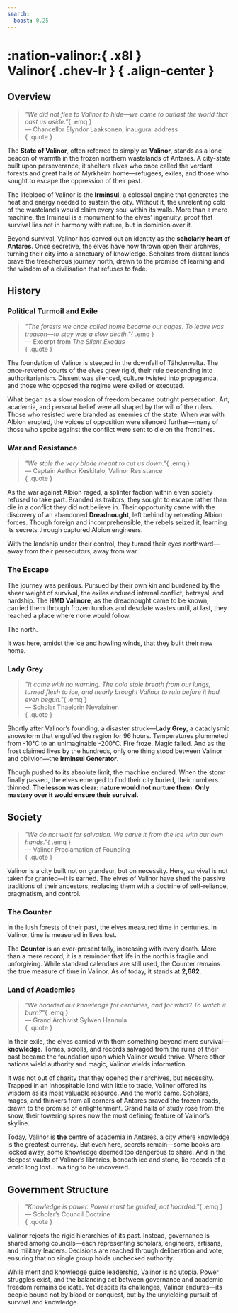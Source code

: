 ```yaml
---
search:
  boost: 0.25
---
```


# **:nation-valinor:**{ .x8l } <br> **Valinor**{ .chev-lr } { .align-center }

## Overview  

> *"We did not flee to Valinor to hide—we came to outlast the world that cast us aside."*{ .emq }  
— Chancellor Elyndor Laaksonen, inaugural address  
{ .quote }

The **State of Valinor**, often referred to simply as **Valinor**, stands as a lone beacon of warmth in the frozen northern wastelands of Antares. A city-state built upon perseverance, it shelters elves who once called the verdant forests and great halls of Myrkheim home—refugees, exiles, and those who sought to escape the oppression of their past.   

The lifeblood of Valinor is the **Irminsul**, a colossal engine that generates the heat and energy needed to sustain the city. Without it, the unrelenting cold of the wastelands would claim every soul within its walls. More than a mere machine, the Irminsul is a monument to the elves’ ingenuity, proof that survival lies not in harmony with nature, but in dominion over it.   

Beyond survival, Valinor has carved out an identity as the **scholarly heart of Antares**. Once secretive, the elves have now thrown open their archives, turning their city into a sanctuary of knowledge. Scholars from distant lands brave the treacherous journey north, drawn to the promise of learning and the wisdom of a civilisation that refuses to fade.  

## History  

### Political Turmoil and Exile  

> *"The forests we once called home became our cages. To leave was treason—to stay was a slow death."*{ .emq }  
— Excerpt from *The Silent Exodus*  
{ .quote }

The foundation of Valinor is steeped in the downfall of Tähdenvalta. The once-revered courts of the elves grew rigid, their rule descending into authoritarianism. Dissent was silenced, culture twisted into propaganda, and those who opposed the regime were exiled or executed.   

What began as a slow erosion of freedom became outright persecution. Art, academia, and personal belief were all shaped by the will of the rulers. Those who resisted were branded as enemies of the state. When war with Albion erupted, the voices of opposition were silenced further—many of those who spoke against the conflict were sent to die on the frontlines.  

### War and Resistance  

> *"We stole the very blade meant to cut us down."*{ .emq }  
— Captain Aethor Keskitalo, Valinor Resistance  
{ .quote }

As the war against Albion raged, a splinter faction within elven society refused to take part. Branded as traitors, they sought to escape rather than die in a conflict they did not believe in. Their opportunity came with the discovery of an abandoned **Dreadnought**, left behind by retreating Albion forces. Though foreign and incomprehensible, the rebels seized it, learning its secrets through captured Albion engineers.   

With the landship under their control, they turned their eyes northward—away from their persecutors, away from war.  

### The Escape  

The journey was perilous. Pursued by their own kin and burdened by the sheer weight of survival, the exiles endured internal conflict, betrayal, and hardship. The **HMD Valinore**, as the dreadnought came to be known, carried them through frozen tundras and desolate wastes until, at last, they reached a place where none would follow.   

The north.  

It was here, amidst the ice and howling winds, that they built their new home.  

### Lady Grey  

> *"It came with no warning. The cold stole breath from our lungs, turned flesh to ice, and nearly brought Valinor to ruin before it had even begun."*{ .emq }  
— Scholar Thaelorin Nevalainen  
{ .quote }

Shortly after Valinor’s founding, a disaster struck—**Lady Grey**, a cataclysmic snowstorm that engulfed the region for 96 hours. Temperatures plummeted from -10°C to an unimaginable -200°C. Fire froze. Magic failed. And as the frost claimed lives by the hundreds, only one thing stood between Valinor and oblivion—the **Irminsul Generator**.   

Though pushed to its absolute limit, the machine endured. When the storm finally passed, the elves emerged to find their city buried, their numbers thinned. **The lesson was clear: nature would not nurture them. Only mastery over it would ensure their survival.**  

## Society  

> *"We do not wait for salvation. We carve it from the ice with our own hands."*{ .emq }  
— Valinor Proclamation of Founding  
{ .quote }

Valinor is a city built not on grandeur, but on necessity. Here, survival is not taken for granted—it is earned. The elves of Valinor have shed the passive traditions of their ancestors, replacing them with a doctrine of self-reliance, pragmatism, and control.   

### The Counter  

In the lush forests of their past, the elves measured time in centuries. In Valinor, time is measured in lives lost.   

The **Counter** is an ever-present tally, increasing with every death. More than a mere record, it is a reminder that life in the north is fragile and unforgiving. While standard calendars are still used, the Counter remains the true measure of time in Valinor. As of today, it stands at **2,682**.  

### Land of Academics  

> *"We hoarded our knowledge for centuries, and for what? To watch it burn?"*{ .emq }  
— Grand Archivist Sylwen Hannula  
{ .quote }

In their exile, the elves carried with them something beyond mere survival—**knowledge**. Tomes, scrolls, and records salvaged from the ruins of their past became the foundation upon which Valinor would thrive. Where other nations wield authority and magic, Valinor wields information.   

It was not out of charity that they opened their archives, but necessity. Trapped in an inhospitable land with little to trade, Valinor offered its wisdom as its most valuable resource. And the world came. Scholars, mages, and thinkers from all corners of Antares braved the frozen roads, drawn to the promise of enlightenment. Grand halls of study rose from the snow, their towering spires now the most defining feature of Valinor’s skyline.   

Today, Valinor is **the** centre of academia in Antares, a city where knowledge is the greatest currency. But even here, secrets remain—some books are locked away, some knowledge deemed too dangerous to share. And in the deepest vaults of Valinor’s libraries, beneath ice and stone, lie records of a world long lost… waiting to be uncovered.  

## Government Structure  

> *"Knowledge is power. Power must be guided, not hoarded."*{ .emq }  
— Scholar’s Council Doctrine  
{ .quote }

Valinor rejects the rigid hierarchies of its past. Instead, governance is shared among councils—each representing scholars, engineers, artisans, and military leaders. Decisions are reached through deliberation and vote, ensuring that no single group holds unchecked authority.   

While merit and knowledge guide leadership, Valinor is no utopia. Power struggles exist, and the balancing act between governance and academic freedom remains delicate. Yet despite its challenges, Valinor endures—its people bound not by blood or conquest, but by the unyielding pursuit of survival and knowledge.  
